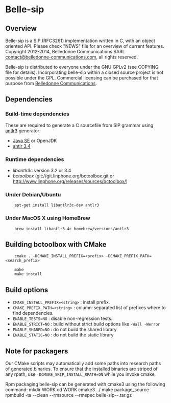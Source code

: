 Belle-sip
=========

Overview
--------

Belle-sip is a SIP (RFC3261) implementation written in C, with an object oriented API.
Please check "NEWS" file for an overview of current features.
Copyright 2012-2014, Belledonne Communications SARL <contact@belledonne-communications.com>, all rights reserved.

Belle-sip is distributed to everyone under the GNU GPLv2 (see COPYING file for details).
Incorporating belle-sip within a closed source project is not possible under the GPL.
Commercial licensing can be purchased for that purpose from [Belledonne Communications](http://www.belledonne-communications.com).

Dependencies
------------

### Build-time dependencies

These are required to generate a C sourcefile from SIP grammar using [antlr3](http://www.antlr3.org/) generator:

* [Java SE](http://www.oracle.com/technetwork/java/javase/downloads/index.html) or OpenJDK
* [antlr 3.4](https://github.com/antlr/website-antlr3/blob/gh-pages/download/antlr-3.4-complete.jar)


### Runtime dependencies

- *libantlr3c* version 3.2 or 3.4
- *bctoolbox* (git://git.linphone.org/bctoolbox.git or <http://www.linphone.org/releases/sources/bctoolbox/>)


### Under Debian/Ubuntu

		apt-get install libantlr3c-dev antlr3


### Under MacOS X using HomeBrew

		brew install libantlr3.4c homebrew/versions/antlr3


Building bctoolbox with CMake
-----------------------------

		cmake . -DCMAKE_INSTALL_PREFIX=<prefix> -DCMAKE_PREFIX_PATH=<search_prefix>
	
		make
		make install


Build options
-------------

* `CMAKE_INSTALL_PREFIX=<string>` : install prefix.
* `CMAKE_PREFIX_PATH=<string>`    : column-separated list of prefixes where to find dependencies.
* `ENABLE_TESTS=NO`               : disable non-regression tests.
* `ENABLE_STRICT=NO`              : build without strict build options like `-Wall -Werror`
* `ENABLE_SHARED=NO`              : do not build the shared library
* `ENABLE_STATIC=NO`              : do not build the static library


Note for packagers
------------------

Our CMake scripts may automatically add some paths into research paths of generated binaries.
To ensure that the installed binaries are striped of any rpath, use `-DCMAKE_SKIP_INSTALL_RPATH=ON`
while you invoke cmake.

Rpm packaging
belle-sip can be generated with cmake3 using the following command:
mkdir WORK
cd WORK
cmake3 ../
make package_source
rpmbuild -ta --clean --rmsource --rmspec belle-sip-<version>-<release>.tar.gz

